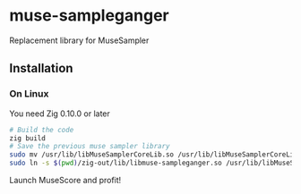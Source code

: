 # muse-sampleganger
 Replacement library for MuseSampler

## Installation

### On Linux

You need Zig 0.10.0 or later

```sh
# Build the code
zig build
# Save the previous muse sampler library
sudo mv /usr/lib/libMuseSamplerCoreLib.so /usr/lib/libMuseSamplerCoreLib_original.so
sudo ln -s $(pwd)/zig-out/lib/libmuse-sampleganger.so /usr/lib/libMuseSamplerCoreLib.so
```
Launch MuseScore and profit!
